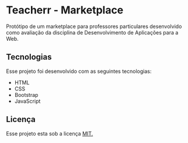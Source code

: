 
# Teacherr - Marketplace

Protótipo de um marketplace para professores particulares desenvolvido como avaliação da disciplina de Desenvolvimento de Aplicações para a Web.

## Tecnologias

Esse projeto foi desenvolvido com as seguintes tecnologias:

- HTML
- CSS
- Bootstrap
- JavaScript


## Licença

Esse projeto esta sob a licença [MIT.](https://choosealicense.com/licenses/mit/)
